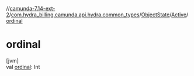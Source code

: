 //[camunda-7.14-ext-2](../../../../index.md)/[com.hydra_billing.camunda.api.hydra.common_types](../../index.md)/[ObjectState](../index.md)/[Active](index.md)/[ordinal](ordinal.md)

# ordinal

[jvm]\
val [ordinal](ordinal.md): Int
